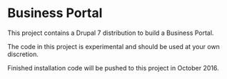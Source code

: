 # Business Portal

This project contains a Drupal 7 distribution to build a Business 
Portal.

The code in this project is experimental and should be used at your
own discretion. 

Finished installation code will be pushed to this project in October 
2016.